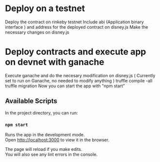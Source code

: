 # Deploy on a testnet 
Deploy the contract on rinkeby testnet
Include abi (Application binary interface ) and address for the deployed contract on disney.js
Make the necessary changes on disney.js

# Deploy contracts and execute app on devnet with ganache
Execute ganache and do the necesary modification on disney.js ( Currently set to run on Ganache, no needed to modify anything )
truffle compile -all
truffle migration
Now you can start the app with "npm start"

## Available Scripts

In the project directory, you can run:

### `npm start`

Runs the app in the development mode.\
Open [http://localhost:3000](http://localhost:3000) to view it in the browser.

The page will reload if you make edits.\
You will also see any lint errors in the console.
